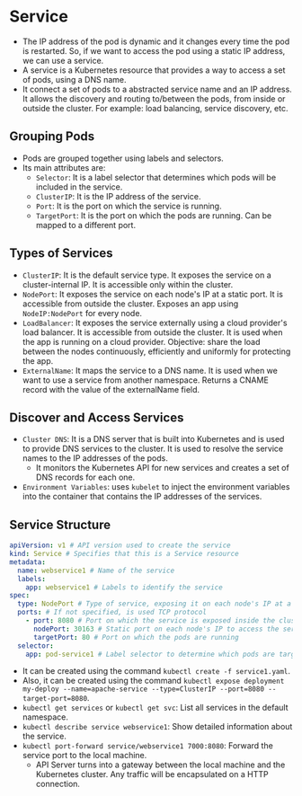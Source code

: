 # Service

- The IP address of the pod is dynamic and it changes every time the pod is restarted. So, if we want to access the pod using a static IP address, we can use a service.
- A service is a Kubernetes resource that provides a way to access a set of pods, using a DNS name.
- It connect a set of pods to a abstracted service name and an IP address. It allows the discovery and routing to/between the pods, from inside or outside the cluster. For example: load balancing, service discovery, etc.

## Grouping Pods

- Pods are grouped together using labels and selectors.
- Its main attributes are:
  - `Selector`: It is a label selector that determines which pods will be included in the service.
  - `ClusterIP`: It is the IP address of the service.
  - `Port`: It is the port on which the service is running.
  - `TargetPort`: It is the port on which the pods are running. Can be mapped to a different port.

## Types of Services

- `ClusterIP`: It is the default service type. It exposes the service on a cluster-internal IP. It is accessible only within the cluster.
- `NodePort`: It exposes the service on each node's IP at a static port. It is accessible from outside the cluster. Exposes an app using `NodeIP:NodePort` for every node.
- `LoadBalancer`: It exposes the service externally using a cloud provider's load balancer. It is accessible from outside the cluster. It is used when the app is running on a cloud provider. Objective: share the load between the nodes continuously, efficiently and uniformly for protecting the app.
- `ExternalName`: It maps the service to a DNS name. It is used when we want to use a service from another namespace. Returns a CNAME record with the value of the externalName field.

## Discover and Access Services

- `Cluster DNS`: It is a DNS server that is built into Kubernetes and is used to provide DNS services to the cluster. It is used to resolve the service names to the IP addresses of the pods.
  - It monitors the Kubernetes API for new services and creates a set of DNS records for each one.
- `Environment Variables`: uses `kubelet` to inject the environment variables into the container that contains the IP addresses of the services.

## Service Structure

```yaml
apiVersion: v1 # API version used to create the service
kind: Service # Specifies that this is a Service resource
metadata:
  name: webservice1 # Name of the service
  labels:
    app: webservice1 # Labels to identify the service
spec:
  type: NodePort # Type of service, exposing it on each node's IP at a static port
  ports: # If not specified, is used TCP protocol
    - port: 8080 # Port on which the service is exposed inside the cluster
      nodePort: 30163 # Static port on each node's IP to access the service
      targetPort: 80 # Port on which the pods are running
  selector:
    app: pod-service1 # Label selector to determine which pods are targeted by the service
```

- It can be created using the command `kubectl create -f service1.yaml`.
- Also, it can be created using the command `kubectl expose deployment my-deploy --name=apache-service --type=ClusterIP --port=8080 --target-port=8080`.
- `kubectl get services` or `kubectl get svc`: List all services in the default namespace.
- `kubectl describe service webservice1`: Show detailed information about the service.
- `kubectl port-forward service/webservice1 7000:8080`: Forward the service port to the local machine.
  - API Server turns into a gateway between the local machine and the Kubernetes cluster. Any traffic will be encapsulated on a HTTP connection.
